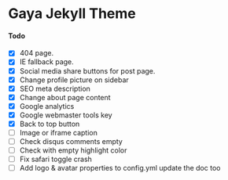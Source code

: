 # Gaya Jekyll Theme

#### Todo

- [x] 404 page.
- [x] IE fallback page.
- [x] Social media share buttons for post page.
- [x] Change profile picture on sidebar
- [x] SEO meta description
- [x] Change about page content
- [x] Google analytics
- [x] Google webmaster tools key
- [x] Back to top button
- [ ] Image or iframe caption
- [ ] Check disqus comments empty
- [ ] Check with empty highlight color
- [ ] Fix safari toggle crash
- [ ] Add logo & avatar properties to config.yml update the doc too 